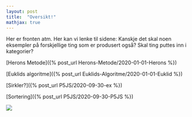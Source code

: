 ```yaml
---
layout: post
title:  "Oversikt!"
mathjax: true
---
```


Her er fronten atm. Her kan vi lenke til sidene: Kanskje det skal noen eksempler på forskjellige ting som er produsert også? Skal ting puttes inn i kategorier?

[Herons Metode]({% post_url Herons-Metode/2020-01-01-Herons %})

[Euklids algoritme]({% post_url Euklids-Algoritme/2020-01-01-Euklid %})

[Sirkler?]({% post_url P5JS/2020-09-30-ex %})

[Sortering]({% post_url P5JS/2020-09-30-P5JS %})

<p ><img  src="/assets/images/Loops/sirkler-i-takt" > </p>